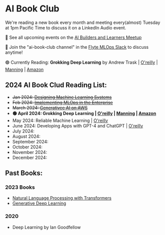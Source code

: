# AI Book Club 

We're reading a new book every month and meeting every(almost) Tuesday at 1pm Pacific Time to discuss it on a LinkedIn Audio event.

📅 See all upcoming events on the [AI Builders and Learners Meetup](https://www.meetup.com/ai-builders-and-learners-seattle/)

💬 Join the "ai-book-club channel" in the [Flyte MLOps Slack](https://slack.flyte.org/) to discuss anytime!

🟢 Currently Reading: <b>Grokking Deep Learning</b> by Andrew Trask | [O'reilly](https://learning.oreilly.com/library/view/grokking-deep-learning/9781617293702/) | [Manning](https://www.manning.com/books/grokking-deep-learning) | [Amazon](https://www.amazon.com/Grokking-Deep-Learning-Andrew-Trask/dp/1617293709/) 


## 2024 AI Book Clud Reading List:

- <strike> Jan 2024: [Designing Machine Learning Systems](https://learning.oreilly.com/library/view/designing-machine-learning/9781098107956/) </strike>
- <strike> Feb 2024: [Implementing MLOps in the Enterprise](https://learning.oreilly.com/library/view/implementing-mlops-in/9781098136574/) </strike>
- <strike> March 2024: [Generativce AI on AWS](https://learning.oreilly.com/library/view/generative-ai-on/9781098159214/) </strike>
- <b> 🟢 April 2024: Grokking Deep Learning | [O'reilly](https://learning.oreilly.com/library/view/grokking-deep-learning/9781617293702/) | [Manning](https://www.manning.com/books/grokking-deep-learning) | [Amazon](https://www.amazon.com/Grokking-Deep-Learning-Andrew-Trask/dp/1617293709/) </b>
- May 2024: Reliable Machine Learning | [O'reilly](https://learning.oreilly.com/library/view/reliable-machine-learning/9781098106218/) 
- June 2024: Developing Apps with GPT-4 and ChatGPT | [O'reilly](https://learning.oreilly.com/library/view/developing-apps-with/9781098152475/)
- July 2024: 
- August 2024: 
- September 2024: 
- October 2024: 
- November 2024: 
- December 2024: 




## Past Books:

### 2023 Books
-  [Natural Language Processing with Transformers](https://learning.oreilly.com/library/view/natural-language-processing/9781098136789/)
-  [Generative Deep Learning](https://learning.oreilly.com/library/view/generative-deep-learning/9781098134174/)


### 2020
- Deep Learning by Ian Goodfellow






